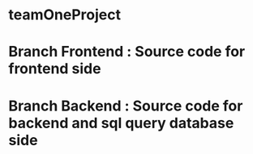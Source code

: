 # teamOneProject
# Branch Frontend : Source code for frontend side
# Branch Backend : Source code for backend and sql query database side
